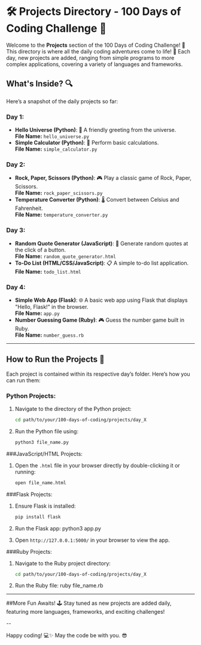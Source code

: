 # 🛠️ Projects Directory - 100 Days of Coding Challenge 🎯

Welcome to the **Projects** section of the 100 Days of Coding Challenge! 🎉  
This directory is where all the daily coding adventures come to life! 🌟 Each day, new projects are added, ranging from simple programs to more complex applications, covering a variety of languages and frameworks.

## What's Inside? 🔍

Here’s a snapshot of the daily projects so far:

### Day 1:
- **Hello Universe (Python)**: 🌌 A friendly greeting from the universe.  
  **File Name:** `hello_universe.py`
- **Simple Calculator (Python)**: 🧮 Perform basic calculations.  
  **File Name:** `simple_calculator.py`

### Day 2:
- **Rock, Paper, Scissors (Python)**: 🎮 Play a classic game of Rock, Paper, Scissors.  
  **File Name:** `rock_paper_scissors.py`
- **Temperature Converter (Python)**: 🌡️ Convert between Celsius and Fahrenheit.  
  **File Name:** `temperature_converter.py`

### Day 3:
- **Random Quote Generator (JavaScript)**: 📜 Generate random quotes at the click of a button.  
  **File Name:** `random_quote_generator.html`
- **To-Do List (HTML/CSS/JavaScript)**: 📋 A simple to-do list application.  
  **File Name:** `todo_list.html`

### Day 4:
- **Simple Web App (Flask)**: 🌐 A basic web app using Flask that displays "Hello, Flask!" in the browser.  
  **File Name:** `app.py`
- **Number Guessing Game (Ruby)**: 🎮 Guess the number game built in Ruby.  
  **File Name:** `number_guess.rb`

---

## How to Run the Projects 🚀

Each project is contained within its respective day’s folder. Here’s how you can run them:

### Python Projects:
1. Navigate to the directory of the Python project:
   ```bash
   cd path/to/your/100-days-of-coding/projects/day_X
2. Run the Python file using:
   ```bash
   python3 file_name.py

###JavaScript/HTML Projects:
1. Open the `.html` file in your browser directly by double-clicking it or running:
   ```bash
   open file_name.html

###Flask Projects:
1. Ensure Flask is installed:
   ```bash
   pip install flask

2. Run the Flask app:
   python3 app.py

3. Open `http://127.0.0.1:5000/` in your browser to view the app.

###Ruby Projects:
1. Navigate to the Ruby project directory:
   ```bash
   cd path/to/your/100-days-of-coding/projects/day_X

2. Run the Ruby file:
   ruby file_name.rb

---

##More Fun Awaits! 🕹️
Stay tuned as new projects are added daily, featuring more languages, frameworks, and exciting challenges!

--

Happy coding! 💻✨
May the code be with you. 😎
